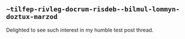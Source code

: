 ## `~tilfep-rivleg-docrum-risdeb--bilmul-lommyn-doztux-marzod`
Delighted to see such interest in my humble test post thread.